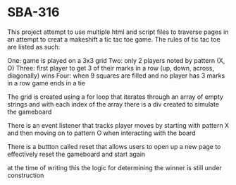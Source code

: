 # SBA-316
This project attempt to use multiple html and script files to traverse pages in an attempt to creat a makeshift a tic tac toe game.
The rules of tic tac toe are listed as such:

One: game is played on a 3x3 grid
Two: only 2 players noted by pattern (X, O)
Three: first player to get 3 of their marks in a row (up, down, across, diagonally) wins
Four: when 9 squares are filled and no player has 3 marks in a row game ends in a tie

The grid is created using a for loop that iterates through an array of empty strings and with each index of the array there is a div created to simulate the gameboard

There is an event listener that tracks player moves by starting with pattern X and then moving on to pattern O when interacting with the board

There is a buttton called reset that allows users to open up a new page to effectively reset the gameboard and start again

at the time of writing this the logic for determining the winner is still under construction